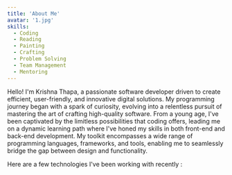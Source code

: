 ```yaml
---
title: 'About Me'
avatar: '1.jpg'
skills:
  - Coding
  - Reading
  - Painting
  - Crafting
  - Problem Solving
  - Team Management
  - Mentoring
---
```


Hello! I'm Krishna Thapa, a passionate software developer driven to create efficient, user-friendly, and innovative digital solutions. My programming journey began with a spark of curiosity, evolving into a relentless pursuit of mastering the art of crafting high-quality software. From a young age, I've been captivated by the limitless possibilities that coding offers, leading me on a dynamic learning path where I've honed my skills in both front-end and back-end development. My toolkit encompasses a wide range of programming languages, frameworks, and tools, enabling me to seamlessly bridge the gap between design and functionality.

Here are a few technologies I've been working with recently :

